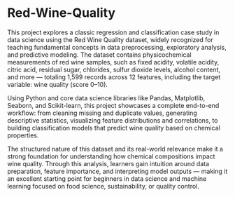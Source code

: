 # Red-Wine-Quality
This project explores a classic regression and classification case study in data science using the Red Wine Quality dataset, widely recognized for teaching fundamental concepts in data preprocessing, exploratory analysis, and predictive modeling. The dataset contains physicochemical measurements of red wine samples, such as fixed acidity, volatile acidity, citric acid, residual sugar, chlorides, sulfur dioxide levels, alcohol content, and more — totaling 1,599 records across 12 features, including the target variable: wine quality (score 0–10).

Using Python and core data science libraries like Pandas, Matplotlib, Seaborn, and Scikit-learn, this project showcases a complete end-to-end workflow: from cleaning missing and duplicate values, generating descriptive statistics, visualizing feature distributions and correlations, to building classification models that predict wine quality based on chemical properties.

The structured nature of this dataset and its real-world relevance make it a strong foundation for understanding how chemical compositions impact wine quality. Through this analysis, learners gain intuition around data preparation, feature importance, and interpreting model outputs — making it an excellent starting point for beginners in data science and machine learning focused on food science, sustainability, or quality control.
